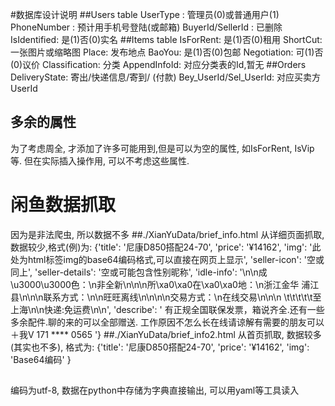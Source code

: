 #数据库设计说明
##Users table
UserType : 管理员(0)或普通用户(1)
PhoneNumber : 预计用手机号登陆(或邮箱)
BuyerId/SellerId : 已删除
IsIdentified: 是(1)否(0)实名
##Items table
IsForRent: 是(1)否(0)租用
ShortCut: 一张图片或缩略图
Place: 发布地点
BaoYou: 是(1)否(0)包邮
Negotiation: 可(1)否(0)议价
Classification: 分类
AppendInfoId: 对应分类表的Id,暂无
##Orders
DeliveryState: 寄出/快递信息/寄到/ (付款)
Bey_UserId/Sel_UserId: 对应买卖方UserId
## 多余的属性
为了考虑周全, 才添加了许多可能用到,但是可以为空的属性, 如IsForRent, IsVip 等. 但在实际插入操作用, 可以不考虑这些属性.
# 闲鱼数据抓取
因为是非法爬虫, 所以数据不多
##./XianYuData/brief_info.html
从详细页面抓取, 数据较少,格式(例)为:
{'title': '尼康D850搭配24-70', 
'price': '¥14162', 
'img': '此处为html标签img的base64编码格式,可以直接在网页上显示',
'seller-icon': '空或同上', 
'seller-details': '空或可能包含性别昵称', 
'idle-info': '\n\n成\u3000\u3000色：\n非全新\n\n\n所\xa0\xa0在\xa0\xa0地：\n浙江金华 浦江县\n\n\n联系方式：\n\n旺旺离线\n\n\n\n交易方式：\n在线交易\n\n\n \t\t\t\t\t至 上海\n\n快递:免运费\n\n', 
'describe': ' 有正规全国联保发票，箱说齐全.还有一些多余配件.聊的来的可以全部赠送. 工作原因不怎么长在线请谅解有需要的朋友可以＋我V 171 **** 0565 '}
##./XianYuData/brief_info2.html
从首页抓取, 数据较多(其实也不多), 格式为:
{'title': '尼康D850搭配24-70', 
'price': '¥14162', 
'img': 'Base64编码'
}
## 
编码为utf-8, 数据在python中存储为字典直接输出,
可以用yaml等工具读入